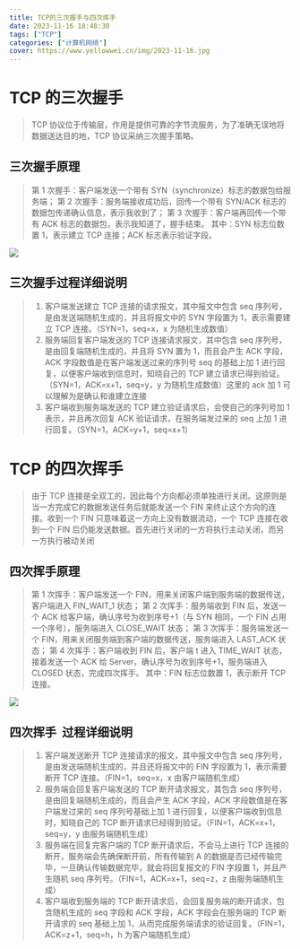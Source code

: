 ```yaml
---
title: TCP的三次握手与四次挥手
date: 2023-11-16 18:48:30
tags: ["TCP"]
categories: ["计算机网络"]
cover: https://www.yellowwei.cn/img/2023-11-16.jpg
---
```


# TCP 的三次握手

> TCP 协议位于传输层，作用是提供可靠的字节流服务，为了准确无误地将数据送达目的地，TCP 协议采纳三次握手策略。

## 三次握手原理

> 第 1 次握手：客户端发送一个带有 SYN（synchronize）标志的数据包给服务端；
> 第 2 次握手：服务端接收成功后，回传一个带有 SYN/ACK 标志的数据包传递确认信息，表示我收到了；
> 第 3 次握手：客户端再回传一个带有 ACK 标志的数据包，表示我知道了，握手结束。
> 其中：SYN 标志位数置 1，表示建立 TCP 连接；ACK 标志表示验证字段。

![](https://www.yellowwei.cn/img/TCPImage.png)

## 三次握手过程详细说明

> 1. 客户端发送建立 TCP 连接的请求报文，其中报文中包含 seq 序列号，是由发送端随机生成的，并且将报文中的 SYN 字段置为 1，表示需要建立 TCP 连接。（SYN=1，seq=x，x 为随机生成数值）
> 1. 服务端回复客户端发送的 TCP 连接请求报文，其中包含 seq 序列号，是由回复端随机生成的，并且将 SYN 置为 1，而且会产生 ACK 字段，ACK 字段数值是在客户端发送过来的序列号 seq 的基础上加 1 进行回复，以便客户端收到信息时，知晓自己的 TCP 建立请求已得到验证。（SYN=1，ACK=x+1，seq=y，y 为随机生成数值）这里的 ack 加 1 可以理解为是确认和谁建立连接
> 1. 客户端收到服务端发送的 TCP 建立验证请求后，会使自己的序列号加 1 表示，并且再次回复 ACK 验证请求，在服务端发过来的 seq 上加 1 进行回复。（SYN=1，ACK=y+1，seq=x+1）

# TCP 的四次挥手

> 由于 TCP 连接是全双工的，因此每个方向都必须单独进行关闭。这原则是当一方完成它的数据发送任务后就能发送一个 FIN 来终止这个方向的连接。收到一个 FIN 只意味着这一方向上没有数据流动，一个 TCP 连接在收到一个 FIN 后仍能发送数据。首先进行关闭的一方将执行主动关闭，而另一方执行被动关闭

## 四次挥手原理

> 第 1 次挥手：客户端发送一个 FIN，用来关闭客户端到服务端的数据传送，客户端进入 FIN_WAIT_1 状态；
> 第 2 次挥手：服务端收到 FIN 后，发送一个 ACK 给客户端，确认序号为收到序号+1（与 SYN 相同，一个 FIN 占用一个序号），服务端进入 CLOSE_WAIT 状态；
> 第 3 次挥手：服务端发送一个 FIN，用来关闭服务端到客户端的数据传送，服务端进入 LAST_ACK 状态；
> 第 4 次挥手：客户端收到 FIN 后，客户端 t 进入 TIME_WAIT 状态，接着发送一个 ACK 给 Server，确认序号为收到序号+1，服务端进入 CLOSED 状态，完成四次挥手。
> 其中：FIN 标志位数置 1，表示断开 TCP 连接。

![](https://www.yellowwei.cn/img/Snipaste_2023-11-16_19-03-44.png)

## 四次挥手 ​​​​​​​ 过程详细说明

> 1. 客户端发送断开 TCP 连接请求的报文，其中报文中包含 seq 序列号，是由发送端随机生成的，并且还将报文中的 FIN 字段置为 1，表示需要断开 TCP 连接。（FIN=1，seq=x，x 由客户端随机生成）
> 1. 服务端会回复客户端发送的 TCP 断开请求报文，其包含 seq 序列号，是由回复端随机生成的，而且会产生 ACK 字段，ACK 字段数值是在客户端发过来的 seq 序列号基础上加 1 进行回复，以便客户端收到信息时，知晓自己的 TCP 断开请求已经得到验证。（FIN=1，ACK=x+1，seq=y，y 由服务端随机生成）
> 1. 服务端在回复完客户端的 TCP 断开请求后，不会马上进行 TCP 连接的断开，服务端会先确保断开前，所有传输到 A 的数据是否已经传输完毕，一旦确认传输数据完毕，就会将回复报文的 FIN 字段置 1，并且产生随机 seq 序列号。（FIN=1，ACK=x+1，seq=z，z 由服务端随机生成）
> 1. 客户端收到服务端的 TCP 断开请求后，会回复服务端的断开请求，包含随机生成的 seq 字段和 ACK 字段，ACK 字段会在服务端的 TCP 断开请求的 seq 基础上加 1，从而完成服务端请求的验证回复。（FIN=1，ACK=z+1，seq=h，h 为客户端随机生成）
